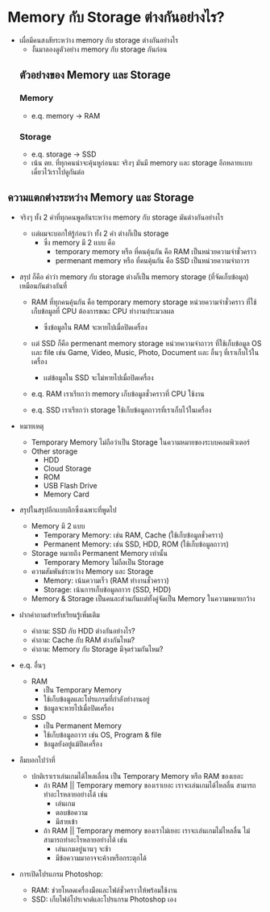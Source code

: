 
# Memory กับ Storage ต่างกันอย่างไร?

- เผื่อมีคนสงสัยระหว่าง memory กับ storage ต่างกันอย่างไร
  - งั้นมาลองดูตัวอย่าง memory กับ storage กันก่อน
  ## ตัวอย่างของ Memory และ Storage
  ### Memory
    - e.q. memory -> RAM
  ### Storage
    - e.q. storage -> SSD
  - เน้น ตย. ที่ทุกคนน่าจะคุ้นหูก่อนนะ จริงๆ มันมี memory เเละ storage อีกหลายเเบบเดี๋ยวไว้เราไปดูกันต่อ

## ความแตกต่างระหว่าง Memory และ Storage

- จริงๆ ทั้ง 2 คำที่ทุกคนพูดกันระหว่าง memory กับ storage มันต่างกันอย่างไร
  - เเต่ผมจะบอกให้รู้ก่อนว่า ทั้ง 2 คำ ต่างก็เป็น storage
    - ซึ่ง memory มี 2 เเบบ คือ 
      - temporary memory หรือ ที่คนคุ้นกัน คือ RAM เป็นหน่วยความจำชั่วคราว
      - permenant memory หรือ ที่คนคุ้นกัน คือ SSD เป็นหน่วยความจำถาวร

- สรุป ก็คือ คำว่า memory กับ storage ต่างก็เป็น memory storage (ที่จัดเก็บข้อมูล) เหมือนกันต่างกันที่
  - RAM ที่ทุกคนคุ้นกัน คือ temporary memory storage หน่วยความจำชั่วคราว ที่ใช้เก็บข้อมูลที่ CPU ต้องการขณะ CPU ทำงานประมวลผล
    - ซึ่งข้อมูลใน RAM จะหายไปเมื่อปิดเครื่อง
  - เเต่ SSD ก็คือ permenant memory storage หน่วยความจำถาวร ที่ใช้เก็บข้อมูล OS เเละ file เช่น Game, Video, Music, Photo, Document เเละ อื่นๆ ที่เราเก็บไว้ในเครื่อง 
    - เเต่ข้อมูลใน SSD จะไม่หายไปเมื่อปิดเครื่อง 

  - e.q. RAM เราเรียกว่า memory เก็บข้อมูลชั่วคราวที่ CPU ใช้งาน
  - e.q. SSD เราเรียกว่า storage ใช้เก็บข้อมูลถาวรที่เราเก็บไว้ในเครื่อง

- หมายเหตุ
  - Temporary Memory ไม่ถือว่าเป็น Storage ในความหมายของระบบคอมพิวเตอร์
  - Other storage
    - HDD
    - Cloud Storage
    - ROM
    - USB Flash Drive
    - Memory Card

- สรุปในสรุปอีกเเบบลึกซึ่งเฉพาะที่พูดไป
  - Memory มี 2 แบบ
    - Temporary Memory: เช่น RAM, Cache (ใช้เก็บข้อมูลชั่วคราว)
    - Permanent Memory: เช่น SSD, HDD, ROM (ใช้เก็บข้อมูลถาวร)
  - Storage หมายถึง Permanent Memory เท่านั้น
    - Temporary Memory ไม่ถือเป็น Storage
  - ความสัมพันธ์ระหว่าง Memory และ Storage
    - Memory: เน้นความเร็ว (RAM ทำงานชั่วคราว)
    - Storage: เน้นการเก็บข้อมูลถาวร (SSD, HDD)
  - Memory & Storage เป็นคนละส่วนกันเเต่ทั้งคู่จัดเป็น Memory ในความหมายกว้าง

- ฝากคำถามสำหรับเรียนรู้เพิ่มเติม
  - คำถาม: SSD กับ HDD ต่างกันอย่างไร?
  - คำถาม: Cache กับ RAM ต่างกันไหม?
  - คำถาม: Memory กับ Storage มีจุดร่วมกันไหม?

- e.q. อื่นๆ 
  - RAM 
    - เป็น Temporary Memory
    - ใช้เก็บข้อมูลและโปรแกรมที่กำลังทำงานอยู่
    - ข้อมูลจะหายไปเมื่อปิดเครื่อง
  - SSD
    - เป็น Permanent Memory
    - ใช้เก็บข้อมูลถาวร เช่น OS, Program & file
    - ข้อมูลยังอยู่แม้ปิดเครื่อง

- ลืมบอกไปว่าที่ 
  - ปกติเราเราเล่นเกมได้ไหลเลื่อน เป็น Temporary Memory หรือ RAM ของเยอะ 
    - ถ้า RAM || Temporary memory ของเราเยอะ เราจะเล่นเกมได้ไหลลื่น สามารถทำอะไรหลายอย่างได้ เช่น
      - เล่นเกม
      - ตอบข้อความ
      - มีสายเข้า
    - ถ้า RAM || Temporary memory ของเราไม่เยอะ เราจะเล่นเกมไม่ไหลลื่น ไม่สามารถทำอะไรหลายอย่างได้ เช่น
      - เล่นเกมอยู่นานๆ จะช้า
      - มีข้อความมาอาจจะค้างหรือกระตุกได้

- การเปิดโปรแกรม Photoshop:
  - RAM: ช่วยโหลดเครื่องมือและไฟล์ชั่วคราวให้พร้อมใช้งาน
  - SSD: เก็บไฟล์โปรเจกต์และโปรแกรม Photoshop เอง


